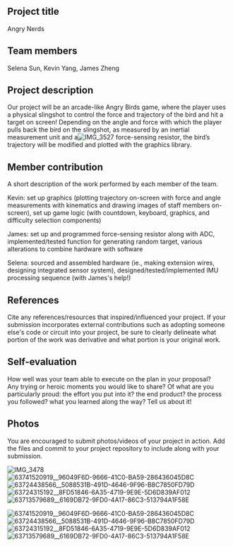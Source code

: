 ## Project title
Angry Nerds

## Team members
Selena Sun, Kevin Yang, James Zheng

## Project description
Our project will be an arcade-like Angry Birds game, where the player uses a physical slingshot to control the force and trajectory of the bird and hit a target on screen! Depending on the angle and force with which the player pulls back the bird on the slingshot, as measured by an inertial measurement unit and a![IMG_3527](https://user-images.githubusercontent.com/6740161/111839726-deeb6800-88c0-11eb-84e5-c984478661d0.jpg)
 force-sensing resistor, the bird’s trajectory will be modified and plotted with the graphics library.

## Member contribution
A short description of the work performed by each member of the team.

Kevin: set up graphics (plotting trajectory on-screen with force and angle measurements with kinematics and drawing images of staff members on-screen), set up game logic (with countdown, keyboard, graphics, and difficulty selection components)

James: set up and programmed force-sensing resistor along with ADC, implemented/tested function for generating random target, various alterations to combine hardware with software

Selena: sourced and assembled hardware (ie., making extension wires, designing integrated sensor system), designed/tested/implemented IMU processing sequence (with James's help!)

## References
Cite any references/resources that inspired/influenced your project. 
If your submission incorporates external contributions such as adopting 
someone else's code or circuit into your project, be sure to clearly 
delineate what portion of the work was derivative and what portion is 
your original work.

## Self-evaluation
How well was your team able to execute on the plan in your proposal?  
Any trying or heroic moments you would like to share? Of what are you particularly proud: the effort you put into it? the end product? 
the process you followed? what you learned along the way? Tell us about it!

## Photos
You are encouraged to submit photos/videos of your project in action. 
Add the files and commit to your project repository to include along with your submission.

![IMG_3478](https://user-images.githubusercontent.com/6740161/111839733-e3178580-88c0-11eb-82f9-85cafc24259c.JPG)
![63741520919__96049F6D-9666-41C0-BA59-286436045D8C](https://user-images.githubusercontent.com/6740161/111839743-e4e14900-88c0-11eb-8047-ef08e02c3bcf.JPG)
![63724438566__5088531B-491D-4646-9F96-B8C7850FD79D](https://user-images.githubusercontent.com/6740161/111839748-e874d000-88c0-11eb-95be-040c89627182.jpg)
![63724315192__8FD51846-6A35-4719-9E9E-5D6D839AF012](https://user-images.githubusercontent.com/6740161/111839757-eb6fc080-88c0-11eb-9b50-ab11b3270b47.jpg)
![63713579689__6169DB72-9FD0-4A17-86C3-513794A1F58E](https://user-images.githubusercontent.com/6740161/111839774-f0347480-88c0-11eb-87e1-e03e518f3459.jpg)

![63741520919__96049F6D-9666-41C0-BA59-286436045D8C](https://user-images.githubusercontent.com/6740161/111839914-2a057b00-88c1-11eb-948b-5fcedc41b43b.JPG)
![63724438566__5088531B-491D-4646-9F96-B8C7850FD79D](https://user-images.githubusercontent.com/6740161/111839918-2e319880-88c1-11eb-8a1d-b09226d95836.jpg)
![63724315192__8FD51846-6A35-4719-9E9E-5D6D839AF012](https://user-images.githubusercontent.com/6740161/111839928-31c51f80-88c1-11eb-9255-0e7df3a8a7dd.jpg)
![63713579689__6169DB72-9FD0-4A17-86C3-513794A1F58E](https://user-images.githubusercontent.com/6740161/111839942-38539700-88c1-11eb-8584-460deb01ac0d.jpg)

